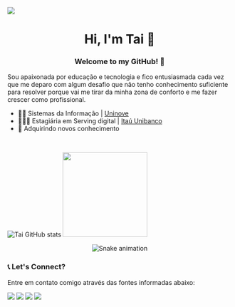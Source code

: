 ![](https://komarev.com/ghpvc/?username=Taiianesilva&color=dd7cae)
<h1 align="center">
     Hi, I'm Tai  🤗
</h1>
<h3 align="center"> Welcome to my GitHub! 🥰 </h3> 

Sou apaixonada por educação e tecnologia e fico entusiasmada cada vez que me deparo com algum desafio que não tenho conhecimento suficiente para resolver porque vai me tirar da minha zona de conforto e me fazer crescer como profissional. 

- 👩‍🎓 Sistemas da Informação | [Uninove](https://www.uninove.br/)
- 👩🏻‍💻 Estagiária em Serving digital | [Itaú Unibanco](https://www.itau.com.br/)
- 🌱 Adquirindo novos conhecimento

<br>



![Tai GitHub stats](https://github-readme-stats.vercel.app/api?username=Taiianesilva&show_icons=true&theme=panda)
<img height = "190em" src = "https://github-readme-stats.vercel.app/api/top-langs/?username=Taiianesilva&layout=compact&langs_count=7&theme=panda"/>  
 
   <div align="center">
  
  ![Snake animation](https://github.com/Taiianesilva/Taiianesilva/blob/output/github-contribution-grid-snake.svg)
  
</div>

<h3> 📞 Let's Connect? </h3>
<p> Entre em contato comigo através das fontes informadas abaixo: </p>
  <a href="mailto:taianesilva.sp@gmail.com"><img src="https://img.shields.io/badge/-Gmail-EA4335?&logo=Gmail&logoColor=FFFFFF"/></a>
  <a href="https://www.linkedin.com/in/taiane-silva-504b451ab/"><img src="https://img.shields.io/badge/-Linkedln-0A66C2?&logo=Linkedin&logoColor=FFFFFF"/></a>
  <a href="https://api.whatsapp.com/send?1=pt_BR&phone=5511945571419"><img src="https://img.shields.io/badge/-WhatsApp-25D366?&logo=WhatsApp&logoColor=FFFFFF"/></a>
  <a href="https://www.instagram.com/taiane.thay?r=nametag"><img src="https://img.shields.io/badge/-Instagram_-E4405F?&logo=Instagram&logoColor=FFFFFF"/></a>



  
  

   

